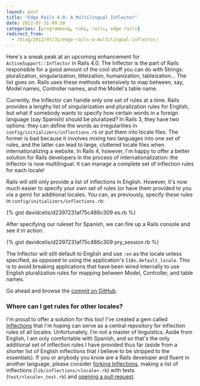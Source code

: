 ```yaml
---
layout: post
title: "Edge Rails 4.0: A Multilingual Inflector"
date: 2012-07-31 09:50
categories: [programming, ruby, rails, edge rails]
redirect_from:
  - /blog/2012/07/31/edge-rails-a-multilingual-inflector/
---
```


Here's a sneak peak at an upcoming enhancement for `ActiveSupport::Inflector` in Rails 4.0. The Inflector is the part of Rails responsible for a good amount of the cool stuff you can do with Strings: pluralization, singularization, titleization, humanization, tableization... The list goes on. Rails uses these methods extensively to map between, say, Model names, Controller names, and the Model's table name.

Currently, the Inflector can handle only one set of rules at a time. Rails provides a lengthy list of singularization and pluralization rules for English, but what if somebody wants to specify how certain words in a foreign language (say Spanish) should be pluralized? In Rails 3, they have two options: they can define the words as irregularities in `config/initializers/inflections.rb` or put them into locale files. The former is bad because it involves mixing two languages into one set of rules, and the latter can lead to large, cluttered locale files when internationalizing a website. In Rails 4, however, I'm happy to offer a better solution for Rails developers in the process of internationalization: the Inflector is now multilingual. It can manage a complete set of inflection rules for each locale!

Rails will still only provide a list of inflections in English. However, it's now much easier to specify your own set of rules (or have them provided to you via a gem) for additional locales. You can, as previously, specify these rules in `config/initializers/inflections.rb`:

{% gist davidcelis/d2397231af75c486c309 es.rb %}

After specifying our ruleset for Spanish, we can fire up a Rails console and see it in action:

{% gist davidcelis/d2397231af75c486c309 pry_session.rb %}

The Inflector will still default to English and use `:en` as the locale unless specified, as opposed to using the application's `I18n.default_locale`. This is to avoid breaking applications that have been wired internally to use English pluralization rules for mapping between Model, Controller, and table names.

Go ahead and browse the [commit on GitHub](https://github.com/rails/rails/commit/7db0b073fec6bc3e6f213b58c76e7f43fcc2ab97).

### Where can I get rules for other locales?

I'm proud to offer a solution for this too! I've created a gem called [Inflections](https://github.com/davidcelis/inflections) that I'm hoping can serve as a central repository for inflection rules of all locales. Unfortunately, I'm not a master of linguistics. Aside from English, I am only comfortable with Spanish, and so that's the only additional set of inflection rules I have provided thus far (aside from a shorter list of English inflections that I believe to be stripped to the essentials). If you or anybody you know are a Rails developer and fluent in another language, please consider [forking Inflections](https://github.com/davidcelis/inflections/fork_select), making a list of inflections (`lib/inflections/<locale>.rb`) with tests (`test/<locale>_test.rb`) and [opening a pull request](https://github.com/davidcelis/inflections/pull/new/master).